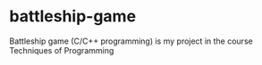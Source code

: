 # battleship-game
Battleship game (C/C++ programming) is my project in the course Techniques of Programming
